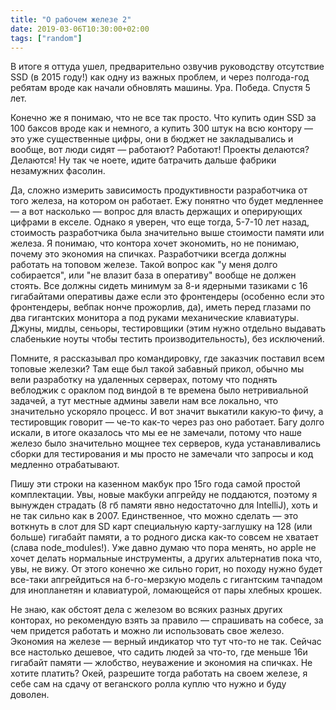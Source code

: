 ```yaml
---
title: "О рабочем железе 2"
date: 2019-03-06T10:30:00+02:00
tags: ["random"]
---
```


В итоге я оттуда ушел, предварительно озвучив руководству отсутствие SSD (в 2015 году!) как одну из важных проблем, и через полгода-год ребятам вроде как начали обновлять машины. Ура. Победа. Спустя 5 лет.

Конечно же я понимаю, что не все так просто. Что купить один SSD за 100 баксов вроде как и немного, а купить 300 штук на всю контору — это уже существенные цифры, они в бюджет не закладывались и вообще, вот люди сидят — работают? Работают! Проекты делаются? Делаются! Ну так че ноете, идите батрачить дальше фабрики незамужних фасолин. 

Да, сложно измерить зависимость продуктивности разработчика от того железа, на котором он работает. Ежу понятно что будет медленнее — а вот насколько — вопрос для власть держащих и оперирующих цифрами в екселе. Однако я уверен, что еще тогда, 5-7-10 лет назад, стоимость разработчика была значительно выше стоимости памяти или железа. Я понимаю, что контора хочет экономить, но не понимаю, почему это экономия на спичках. Разработчики всегда должны работать на топовом железе. Такой вопрос как "у меня долго собирается", или "не влазит база в оперативу" вообще не должен стоять. Все должны сидеть минимум за 8-и ядерными тазиками с 16 гигабайтами оперативы даже если это фронтендеры (особенно если это фронтендеры, вебпак нонче прожорлив, да), иметь перед глазами по два гигантских монитора а под руками механические клавиатуры. Джуны, мидлы, сеньоры, тестировщики (этим нужно отдельно выдавать слабенькие ноуты чтобы тестить производительность), без исключений.

Помните, я рассказывал про командировку, где заказчик поставил всем топовые железки? Там еще был такой забавный прикол, обычно мы вели разработку на удаленных серверах, потому что поднять веблоджик с ораклом под виндой в те времена было нетривиальной задачей, а тут местные админы завели нам все локально, что значительно ускоряло процесс. И вот значит выкатили какую-то фичу, а тестировщик говорит — че-то как-то через раз оно работает. Багу долго искали, в итоге оказалось что мы ее не замечали, потому что наше железо было значительно мощнее тех серверов, куда устанавливались сборки для тестирования и мы просто не замечали что запросы и код медленно отрабатывают.

Пишу эти строки на казенном макбук про 15го года самой простой комплектации. Увы, новые макбуки апгрейду не поддаются, поэтому я вынужден страдать (8 гб памяти явно недостаточно для IntelliJ), хоть и не так сильно как в 2007. Единственное, что можно сделать — это воткнуть в слот для SD карт специальную карту-заглушку на 128 (или больше) гигабайт памяти, а то родного диска как-то совсем не хватает (слава node_modules!). Уже давно думаю что пора менять, но apple не хочет делать нормальные инструменты, а других альтернатив пока что, увы, не вижу. От этого конечно же сильно горит, но походу нужно будет все-таки апгрейдиться на б-го-мерзкую модель с гигантским тачпадом для инопланетян и клавиатурой, ломающейся от пары хлебных крошек.

Не знаю, как обстоят дела с железом во всяких разных других конторах, но рекомендую взять за правило — спрашивать на собесе, за чем придется работать и можно ли использовать свое железо. Экономия на железе — верный индикатор что тут что-то не так. Сейчас все настолько дешевое, что садить людей за что-то, где меньше 16и гигабайт памяти — жлобство, неуважение и экономия на спичках. Не хотите платить? Окей, разрешите тогда работать на своем железе, я себе сам на сдачу от веганского ролла куплю что нужно и буду доволен.